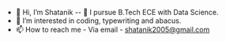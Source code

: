 - 👋 Hi, I’m Shatanik
-- 🌱 I pursue B.Tech ECE with Data Science.
- 👀 I’m interested in coding, typewriting and abacus.
- 📫 How to reach me - Via email - shatanik2005@gmail.com

<!---
Shatanik017/Shatanik017 is a ✨ special ✨ repository because its `README.md` (this file) appears on your GitHub profile.
You can click the Preview link to take a look at your changes.
--->
